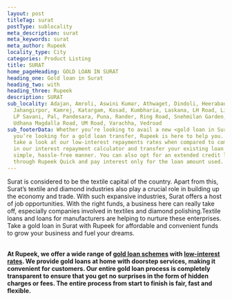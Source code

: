 ```yaml
---
layout: post
titleTag: surat
postType: sublocality
meta_description: surat
meta_keywords: surat
meta_author: Rupeek
locality_type: City
categories: Product Listing
title: SURAT
home_pageHeading: GOLD LOAN IN SURAT
heading_one: Gold loan in Surat
heading_two: with
heading_three: Rupeek
description: SURAT
sub_locality: Adajan, Amroli, Aswini Kumar, Athwaget, Dindoli, Heerabaugh,
  Jahangirpor, Kamrej, Katargam, Kosad, Kumbharia, Laskana, LH Road, Limbayat,
  LP Savani, Pal, Pandesara, Puna, Rander, Ring Road, Snehmilan Garden, Udhana,
  Udhana Magdalla Road, UM Road, Varachha, Vedroad
sub_footerData: Whether you’re looking to avail a new <gold loan in Surat> or
  you’re looking for a gold loan transfer, Rupeek is here to help you. You can
  take a look at our low-interest repayments rates when compared to competitors
  in our interest repayment calculator and transfer your existing loan in a
  simple, hassle-free manner. You can also opt for an extended credit line
  through Rupeek Quick and pay interest only for the loan amount used.
---
```

Surat is considered to be the textile capital of the country. Apart from this, Surat’s textile and diamond industries also play a crucial role in building up the economy and trade. With such expansive industries, Surat offers a host of job opportunities. With the right funds, a business here can really take off, especially companies involved in textiles and diamond polishing.Textile loans and loans for manufacturers are helping to nurture these enterprises. Take a gold loan in Surat with Rupeek for affordable and convenient funds to grow your business and fuel your dreams.

**\
At Rupeek, we offer a wide range of [gold loan schemes](https://rupeek.com/schemes) with [low-interest rates](https://rupeek.com/interest-payment). We provide gold loans at home with doorstep services, making it convenient for customers. Our entire gold loan process is completely transparent to ensure that you get no surprises in the form of hidden charges or fees. The entire process from start to finish is fair, fast and flexible.**